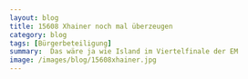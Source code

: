 ```yaml
---
layout: blog
title: 15608 Xhainer noch mal überzeugen
category: blog
tags: [Bürgerbeteiligung]  
summary:  Das wäre ja wie Island im Viertelfinale der EM
image: /images/blog/15608xhainer.jpg
---
```

